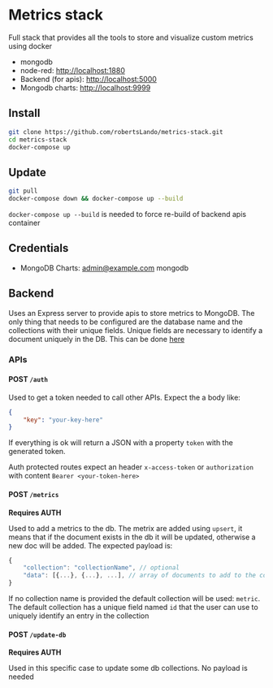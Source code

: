 # Metrics stack

Full stack that provides all the tools to store and visualize custom metrics using docker

- mongodb
- node-red: <http://localhost:1880>
- Backend (for apis): <http://localhost:5000>
- Mongodb charts: <http://localhost:9999>

## Install

```bash
git clone https://github.com/robertsLando/metrics-stack.git
cd metrics-stack
docker-compose up
```

## Update

```bash
git pull
docker-compose down && docker-compose up --build
```

`docker-compose up --build` is needed to force re-build of backend apis container

## Credentials

- MongoDB Charts: admin@example.com mongodb

## Backend

Uses an Express server to provide apis to store metrics to MongoDB. The only thing that needs to be configured are the database name and the collections with their unique fields. Unique fields are necessary to identify a document uniquely in the DB. This can be done [here](backend/config/app.js)

### APIs

#### POST `/auth`

Used to get a token needed to call other APIs. Expect the a body like:

```json
{
    "key": "your-key-here"
}
```

If everything is ok will return a JSON with a property `token` with the generated token.

Auth protected routes expect an header `x-access-token` or `authorization` with content `Bearer <your-token-here>`

#### POST `/metrics`

**Requires AUTH**

Used to add a metrics to the db. The metrix are added using `upsert`, it means that if the document exists in the db it will be updated, otherwise a new doc will be added. The expected payload is:

```js
{
    "collection": "collectionName", // optional
    "data": [{...}, {...}, ...], // array of documents to add to the collection
}
```

If no collection name is provided the default collection will be used: `metric`. The default collection has a unique field named `id` that the user can use to uniquely identify an entry in the collection

#### POST `/update-db`

**Requires AUTH**

Used in this specific case to update some db collections. No payload is needed

